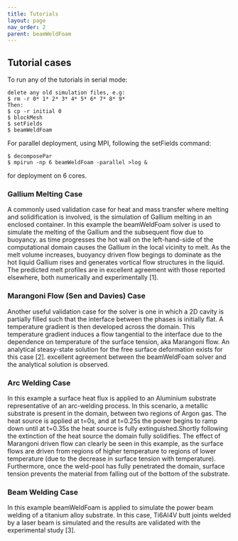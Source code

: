 ```yaml
---
title: Tutorials
layout: page
nav_order: 2
parent: beamWeldFoam
---
```


## Tutorial cases
To run any of the tutorials in serial mode:
```
delete any old simulation files, e.g:
$ rm -r 0* 1* 2* 3* 4* 5* 6* 7* 8* 9*
Then:
$ cp -r initial 0
$ blockMesh
$ setFields
$ beamWeldFoam
```
For parallel deployment, using MPI, following the setFields command:
```
$ decomposePar
$ mpirun -np 6 beamWeldFoam -parallel >log &
```
for deployment on 6 cores.

### Gallium Melting Case
A commonly used validation case for heat and mass transfer where melting and solidification is involved, is the simulation of Gallium melting in an enclosed container. In this example the beamWeldFoam solver is used to simulate the melting of the Gallium and the subsequent flow due to buoyancy. as time progresses the hot wall on the left-hand-side of the computational domain causes the Gallium in the local vicinity to melt. As the melt volume increases, buoyancy driven flow begings to dominate as the hot liquid Gallium rises and generates vortical flow structures in the liquid. The predicted melt profiles are in excellent agreement with those reported elsewhere, both numerically and experimentally [1].

### Marangoni Flow (Sen and Davies) Case
Another useful validation case for the solver is one in which a 2D cavity is partially filled such that the interface between the phases is initially flat. A temperature gradient is then developed across the domain. This temperature gradient induces a flow tangential to the interface due to the dependence on temperature of the surface tension, aka Marangoni flow. An analytical steasy-state solution for the free surface deformation exists for this case [2]. excellent agreement between the beamWeldFoam solver and the analytical solution is observed.

### Arc Welding Case
In this example a surface heat flux is applied to an Aluminium substrate representative of an arc-welding process. In this scenario, a metallic substrate is present in the domain, between two regions of Argon gas. The heat source is applied at t=0s, and at t=0.25s the power begins to ramp down until at t=0.35s the heat source is fully extinguished.Shortly following the extinction of the heat source the domain fully solidifies. The effect of Marangoni driven flow can clearly be seen in this example, as the surface flows are driven from regions of higher temperature to regions of lower temperature (due to the decrease in surface tension with temperature). Furthermore, once the weld-pool has fully penetrated the domain, surface tension prevents the material from falling out of the bottom of the substrate.

### Beam Welding Case
In this example beamWeldFoam is applied to simulate the power beam welding of a titanium alloy substrate. In this case, Ti6Al4V butt joints welded by a laser beam is simulated and the results are validated with the experimental study [3].